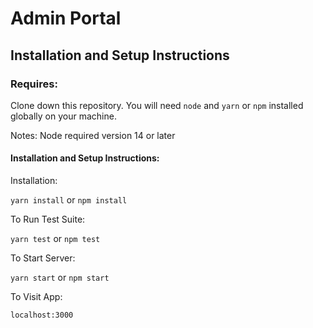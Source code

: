 # Admin Portal

## Installation and Setup Instructions

### Requires:

Clone down this repository. You will need `node` and `yarn` or `npm` installed globally on your machine.

Notes: Node required version 14 or later

#### Installation and Setup Instructions:

Installation:

`yarn install` or `npm install`

To Run Test Suite:

`yarn test` or `npm test`

To Start Server:

`yarn start` or `npm start`

To Visit App:

`localhost:3000`
